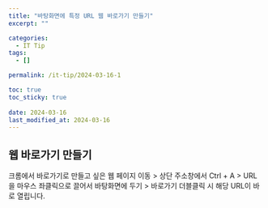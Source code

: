 ```yaml
---
title: "바탕화면에 특정 URL 웹 바로가기 만들기"
excerpt: ""

categories:
  - IT Tip
tags:
  - []

permalink: /it-tip/2024-03-16-1

toc: true
toc_sticky: true
 
date: 2024-03-16
last_modified_at: 2024-03-16
---
```


## 웹 바로가기 만들기

크롬에서 바로가기로 만들고 싶은 웹 페이지 이동 > 상단 주소창에서 Ctrl + A > URL을 마우스 좌클릭으로 끌어서 바탕화면에 두기 > 바로가기 더블클릭 시 해당 URL이 바로 열립니다.